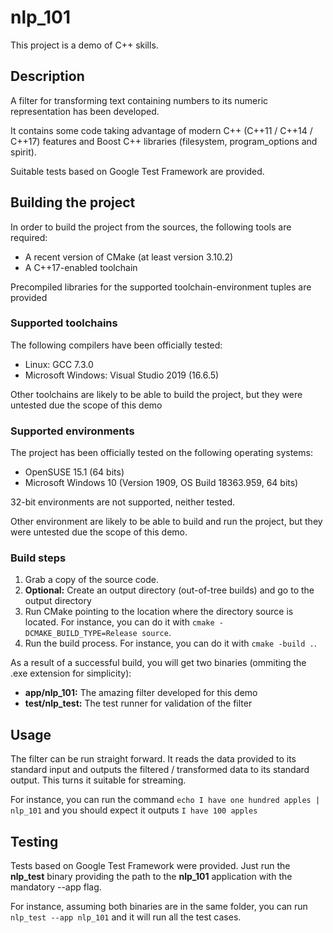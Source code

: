 # nlp_101

This project is a demo of C++ skills.

## Description

A filter for transforming text containing numbers to its numeric representation
has been developed. 

It contains some code taking advantage of modern C++ (C++11 / C++14 / C++17)
features and Boost C++ libraries (filesystem, program_options and spirit).

Suitable tests based on Google Test Framework are provided.

## Building the project

In order to build the project from the sources, the following tools are
required:
* A recent version of CMake (at least version 3.10.2)
* A C++17-enabled toolchain

Precompiled libraries for the supported toolchain-environment tuples are
provided

### Supported toolchains

The following compilers have been officially tested:
* Linux: GCC 7.3.0
* Microsoft Windows: Visual Studio 2019 (16.6.5)

Other toolchains are likely to be able to build the project, but they were
untested due the scope of this demo

### Supported environments

The project has been officially tested on the following operating systems:
* OpenSUSE 15.1 (64 bits)
* Microsoft Windows 10 (Version 1909, OS Build 18363.959, 64 bits)

32-bit environments are not supported, neither tested.

Other environment are likely to be able to build and run the project, but they
were untested due the scope of this demo.

### Build steps

1. Grab a copy of the source code.
1. __Optional:__  Create an output directory (out-of-tree builds) and go to the 
   output directory
1. Run CMake pointing to the location where the directory source is located.
   For instance, you can do it with `cmake -DCMAKE_BUILD_TYPE=Release source`.
1. Run the build process. For instance, you can do it with `cmake -build .`.   

As a result of a successful build, you will get two binaries (ommiting the .exe
extension for simplicity):
* __app/nlp_101:__  The amazing filter developed for this demo 
* __test/nlp_test:__  The test runner for validation of the filter

## Usage

The filter can be run straight forward. It reads the data provided to its
standard input and outputs the filtered / transformed data to its standard
output. This turns it suitable for streaming.

For instance, you can run the command `echo I have one hundred apples | nlp_101`
and you should expect it outputs `I have 100 apples`

## Testing

Tests based on Google Test Framework were provided.
Just run the  __nlp_test__  binary providing the path to the  __nlp_101__ 
application with the mandatory --app flag.

For instance, assuming both binaries are in the same folder, you can run
`nlp_test --app nlp_101` and it will run all the test cases.
